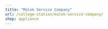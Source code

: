 ```yaml
---
title: "Malek Service Company"
url: /college-station/malek-service-company/
shop: appliance
---
```

